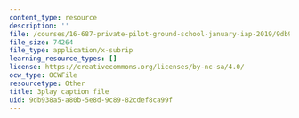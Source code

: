 ```yaml
---
content_type: resource
description: ''
file: /courses/16-687-private-pilot-ground-school-january-iap-2019/9db938a5a80b5e8d9c8982cdef8ca99f_xPEqTH-c9Cc.vtt
file_size: 74264
file_type: application/x-subrip
learning_resource_types: []
license: https://creativecommons.org/licenses/by-nc-sa/4.0/
ocw_type: OCWFile
resourcetype: Other
title: 3play caption file
uid: 9db938a5-a80b-5e8d-9c89-82cdef8ca99f
---
```

